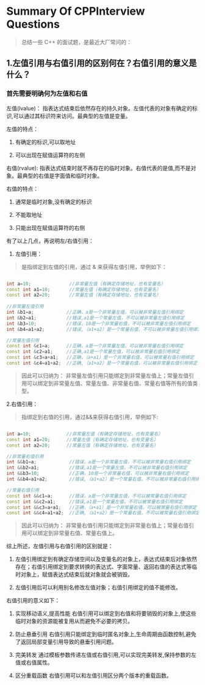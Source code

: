 # Summary Of CPPInterview Questions

> 总结一些 C++ 的面试题，是最近大厂常问的：

## 1.左值引用与右值引用的区别何在？右值引用的意义是什么？

### 首先需要明确何为左值和右值

左值(lvalue)：
指表达式结束后依然存在的持久对象。左值代表的对象有确定的标识,可以通过其标识符来访问。最典型的左值是变量。

左值的特点：

1. 有确定的标识,可以取地址

2. 可以出现在赋值运算符的左侧

右值(rvalue):
指表达式结束时就不再存在的临时对象。右值代表的是值,而不是对象。最典型的右值是字面值和临时对象。

右值的特点：

1. 通常是临时对象,没有确定的标识

2. 不能取地址

3. 只能出现在赋值运算符的右侧

有了以上几点，再说明左/右值引用：

1. 左值引用：

> 是指绑定到左值的引用，通过 & 来获得左值引用，举例如下：

```C++

int a=10;              //非常量左值（有确定存储地址，也有变量名）
const int a1=10;       //常量左值（有确定存储地址，也有变量名）
const int a2=20;       //常量左值（有确定存储地址，也有变量名）
 
//非常量左值引用
int &b1=a;            //正确，a是一个非常量左值，可以被非常量左值引用绑定
int &b2=a1;           //错误,a1是一个常量左值，不可以被非常量左值引用绑定
int &b3=10;           //错误，10是一个非常量右值，不可以被非常量左值引用绑定
int &b4=a1+a2;        //错误,（a1+a2）是一个常量右值，不可以被非常量左值引用绑定

//常量左值引用
const int &c1=a;      //正确，a是一个非常量左值，可以被非常量右值引用绑定
const int &c2=a1;     //正确,a1是一个常量左值，可以被非常量右值引用绑定
const int &c3=a+a1;   //正确，（a+a1）是一个非常量右值，可以被常量右值引用绑定
const int &c4=a1+a2;  //正确,（a1+a2）是一个常量右值，可以被非常量右值引用绑定

```

> 因此可以归纳为：
> 非常量左值引用只能绑定到非常量左值上；常量左值引用可以绑定到非常量左值、常量左值、非常量右值、常量右值等所有的值类型。

2.右值引用：

> 指绑定到右值的引用，通过&&来获得右值引用，举例如下:

```C++

int a=10;             //非常量左值（有确定存储地址，也有变量名）
const int a1=20;      //常量左值（有确定存储地址，也有变量名）
const int a2=20;      //常量左值（有确定存储地址，也有变量名）

//非常量右值引用
int &&b1=a;            //错误，a是一个非常量左值，不可以被非常量右值引用绑定
int &&b2=a1;           //错误,a1是一个常量左值，不可以被非常量右值引用绑定
int &&b3=10;           //正确，10是一个非常量右值，可以被非常量右值引用绑定
int &&b4=a1+a2;        //错误,（a1+a2）是一个常量右值，不可以被非常量右值引用绑定

//常量右值引用
const int &&c1=a;      //错误，a是一个非常量左值，不可以被常量右值引用绑定
const int &&c2=a1;     //错误,a1是一个常量左值，不可以被常量右值引用绑定
const int &&c3=a+a1;   //正确，（a+a1）是一个非常量右值，可以被常量右值引用绑定
const int &&c4=a1+a2;  //正确,（a1+a2）是一个常量右值，不可以被常量右值引用绑定

```

> 因此可以归纳为：
> 非常量右值引用只能绑定到非常量右值上；常量右值引用可以绑定到非常量右值、常量右值上。

综上所述，左值引用与右值引用的区别就是：

1. 左值引用绑定到有确定存储空间以及变量名的对象上，表达式结束后对象依然存在；右值引用绑定到要求转换的表达式、字面常量、返回右值的表达式等临时对象上，赋值表达式结束后就对象就会被销毁。

2. 左值引用后可以利用别名修改左值对象；右值引用绑定的值不能修改。

右值引用的意义如下：

1. 实现移动语义,提高性能 右值引用可以绑定到右值和将要销毁的对象上,使这些临时对象的资源能被复用从而避免不必要的拷贝。

2. 防止悬垂引用 右值引用只能绑定到临时匿名对象上,生命周期由函数控制,避免了返回局部变量引用导致的悬垂引用问题。

3. 完美转发 通过模板参数传递左值或右值引用,可以实现完美转发,保持参数的左值或右值属性。

4. 区分重载函数 右值引用可以和左值引用区分两个版本的重载函数。
